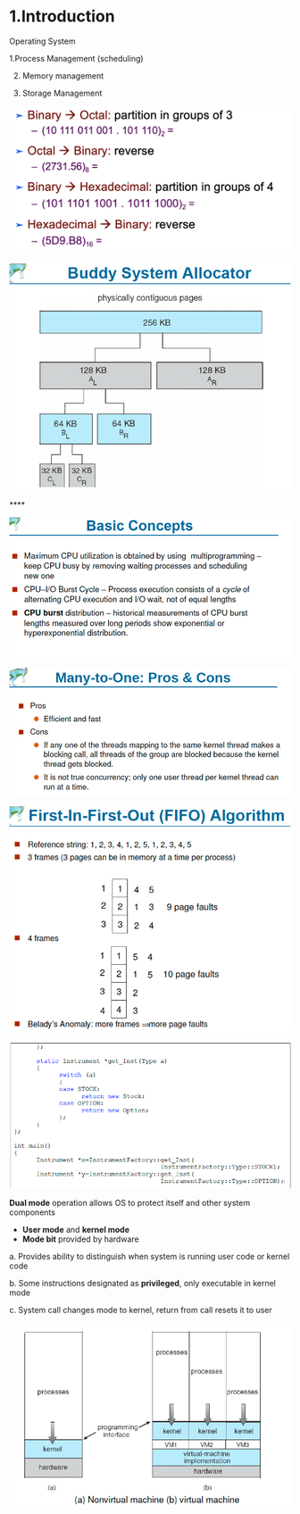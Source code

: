 # 1.Introduction

Operating System 

1.Process Management \(scheduling\) 

2. Memory management

3. Storage Management

![Performance of Various Level of Storages](../.gitbook/assets/image%20%2858%29.png)

![Storage and Device Hierarchy ](../.gitbook/assets/image%20%28136%29.png)

\*\*\*\*

![How modern computer works](../.gitbook/assets/image%20%28150%29.png)

![A dual core design](../.gitbook/assets/image%20%2889%29.png)

![Difference between Multi-processing vs Multi-programming](../.gitbook/assets/image%20%28152%29.png)

![Memory Layout of Multi-programmed System](../.gitbook/assets/image%20%2867%29.png)

**Dual mode** operation allows OS to protect itself and other system components

* **User mode** and **kernel mode** 
* **Mode bit** provided by hardware

a. Provides ability to distinguish when system is running user code or kernel code

b. Some instructions designated as **privileged**, only executable in kernel mode

c. System call changes mode to kernel, return from call resets it to user

![](../.gitbook/assets/image%20%28134%29.png)

